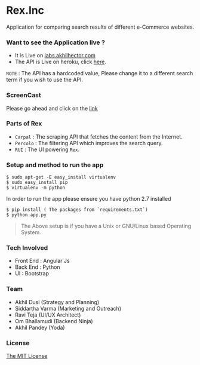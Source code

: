 # Rex.Inc
Application for comparing search results of different e-Commerce websites.

### Want to see the Application live ?
- It is Live on [labs.akhilhector.com](http://labs.akhilhector.com)
- The API is Live on heroku, click [here](https://rex001.herokuapp.com/secrets/search?term=nike).

`NOTE` : The API has a hardcoded value, Please change it to a different search term if you wish to use the API.

### ScreenCast
Please go ahead and click on the [link](https://www.youtube.com/watch?v=n1gbfy3-ZqM)

### Parts of Rex
- `Carpal`  : The scraping API that fetches the content from the Internet.
- `Percolo` : The filtering API which improves the search query.
- `RUI`        : The UI powering `Rex`.

### Setup and method to run the app
```shell
$ sudo apt-get -E easy_install virtualenv
$ sudo easy_install pip
$ virtualenv -m python
```

In order to run the app please ensure you have python 2.7 installed

```shell
$ pip install ( The packages from `requirements.txt`)
$ python app.py
```

> The Above setup is if you have a Unix or GNU/Linux based 
> Operating System. 

### Tech Involved
- Front End : Angular Js
- Back End  : Python
- UI        : Bootstrap

### Team

- Akhil Dusi (Strategy and Planning)
- Siddartha Varma (Marketing and Outreach)
- Ravi Teja (UI/UX Architect)
- Om Bhallamudi (Backend Ninja)
- Akhil Pandey (Yoda)

### License
[The MIT License](https://github.com/AkhilHector/tribble/blob/master/LICENSE)
